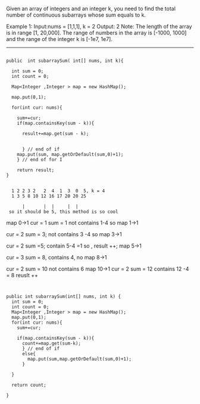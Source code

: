 Given an array of integers and an integer k, you need to find the total number of continuous subarrays whose sum equals to k.

Example 1:
Input:nums = [1,1,1], k = 2
Output: 2
Note:
The length of the array is in range [1, 20,000].
The range of numbers in the array is [-1000, 1000] and the range of the integer k is [-1e7, 1e7].

---



```

public  int subarraySum( int[] nums, int k){

  int sum = 0;
  int count = 0;

  Map<Integer ,Integer > map = new HashMap();

  map.put(0,1);

  for(int cur: nums){

    sum+=cur;
    if(map.containsKey(sum - k)){

      result+=map.get(sum - k);


      } // end of if
    map.put(sum, map.getOrDefault(sum,0)+1);
    } // end of for I

    return result;
}


```

      1 2 2 3 2   2  4  1  3  0  5, k = 4
      1 3 5 8 10 12 16 17 20 20 25

          |       |  |     |  |  
     so it should be 5, this method is so cool


map 0->1
cur = 1
sum = 1
not contains 1-4 so
map 1->1

cur = 2
sum = 3;
not contains 3 -4 so
map 3->1

cur = 2
sum =5;
contain 5-4 =1 so ,
result ++;
map 5->1

cur = 3
sum = 8,
contains 4, no
map 8->1

cur = 2
sum = 10
not contains 6
map 10->1
cur = 2
sum = 12
contains 12 -4 = 8
reuslt ++


```


public int subarraySum(int[] nums, int k) {
  int sum = 0;
  int count = 0;
  Map<Integer ,Integer > map = new HashMap();
  map.put(0,1);
  for(int cur: nums){
    sum+=cur;

    if(map.containsKey(sum - k)){
      count+=map.get(sum-k);
      } // end of if
      else{
        map.put(sum,map.getOrDefault(sum,0)+1);
      }

  }

  return count;

}


```
